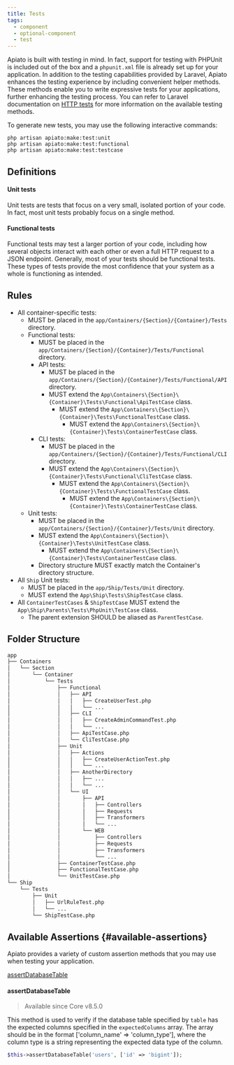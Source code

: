 ```yaml
---
title: Tests
tags:
  - component
  - optional-component
  - test
---
```


Apiato is built with testing in mind.
In fact,
support for testing with PHPUnit is included out of the box
and a `phpunit.xml` file is already set up for your application.
In addition to the testing capabilities provided by Laravel,
Apiato enhances the testing experience by including convenient helper methods.
These methods enable you to write expressive tests for your applications, further enhancing the testing process.
You can refer to Laravel documentation on [HTTP tests](https://laravel.com/docs/http-tests) for more information on the available testing methods.

To generate new tests, you may use the following interactive commands:

```
php artisan apiato:make:test:unit
php artisan apiato:make:test:functional
php artisan apiato:make:test:testcase
```

## Definitions

#### Unit tests
Unit tests are tests that focus on a very small, isolated portion of your code.
In fact, most unit tests probably focus on a single method.

#### Functional tests
Functional tests may test a larger portion of your code,
including how several objects interact with each other or even a full HTTP request to a JSON endpoint.
Generally, most of your tests should be functional tests.
These types of tests provide the most confidence that your system as a whole is functioning as intended.

## Rules

- All container-specific tests:
  - MUST be placed in the `app/Containers/{Section}/{Container}/Tests` directory.
  - Functional tests:
    - MUST be placed in the `app/Containers/{Section}/{Container}/Tests/Functional` directory.
    - API tests:
      - MUST be placed in the `app/Containers/{Section}/{Container}/Tests/Functional/API` directory.
      - MUST extend the `App\Containers\{Section}\{Container}\Tests\Functional\ApiTestCase` class.
        - MUST extend the `App\Containers\{Section}\{Container}\Tests\FunctionalTestCase` class.
          - MUST extend the `App\Containers\{Section}\{Container}\Tests\ContainerTestCase` class.
    - CLI tests:
      - MUST be placed in the `app/Containers/{Section}/{Container}/Tests/Functional/CLI` directory.
      - MUST extend the `App\Containers\{Section}\{Container}\Tests\Functional\CliTestCase` class.
        - MUST extend the `App\Containers\{Section}\{Container}\Tests\FunctionalTestCase` class.
          - MUST extend the `App\Containers\{Section}\{Container}\Tests\ContainerTestCase` class.
  - Unit tests:
    - MUST be placed in the `app/Containers/{Section}/{Container}/Tests/Unit` directory.
    - MUST extend the `App\Containers\{Section}\{Container}\Tests\UnitTestCase` class.
      - MUST extend the `App\Containers\{Section}\{Container}\Tests\ContainerTestCase` class.
    - Directory structure MUST exactly match the Container's directory structure.
- All `Ship` Unit tests:
  - MUST be placed in the `app/Ship/Tests/Unit` directory.
  - MUST extend the `App\Ship\Tests\ShipTestCase` class.
- All `ContainerTestCases` & `ShipTestCase` MUST extend the `App\Ship\Parents\Tests\PhpUnit\TestCase` class.
  - The parent extension SHOULD be aliased as `ParentTestCase`.

## Folder Structure

```markdown
app
├── Containers
│   └── Section
│       └── Container
│           └── Tests
│               ├── Functional
│               │   ├── API
│               │   │   ├── CreateUserTest.php
│               │   │   └── ...
│               │   ├── CLI
│               │   │   ├── CreateAdminCommandTest.php
│               │   │   └── ...
│               │   ├── ApiTestCase.php
│               │   └── CliTestCase.php
│               ├── Unit 
│               │   ├── Actions
│               │   │   ├── CreateUserActionTest.php
│               │   │   └── ...
│               │   ├── AnotherDirectory
│               │   │   ├── ...
│               │   │   └── ...
│               │   └── UI
│               │       ├── API
│               │       │   ├── Controllers
│               │       │   ├── Requests
│               │       │   ├── Transformers
│               │       │   └── ...
│               │       └── WEB
│               │           ├── Controllers
│               │           ├── Requests
│               │           ├── Transformers
│               │           └── ...
│               ├── ContainerTestCase.php
│               ├── FunctionalTestCase.php
│               └── UnitTestCase.php
└── Ship
    └── Tests
        ├── Unit
        │   ├── UrlRuleTest.php
        │   └── ...
        └── ShipTestCase.php
```

## Available Assertions {#available-assertions}

Apiato provides a variety of custom assertion methods that you may use when testing your application.

[assertDatabaseTable](#assertDatabaseTable)  

#### assertDatabaseTable
> Available since Core v8.5.0

This method is used
to verify
if the database table specified by `table` has the expected columns specified in the `expectedColumns` array.
The array should be in the format ['column_name' => 'column_type'],
where the column type is a string representing the expected data type of the column.

```php
$this->assertDatabaseTable('users', ['id' => 'bigint']);
```
